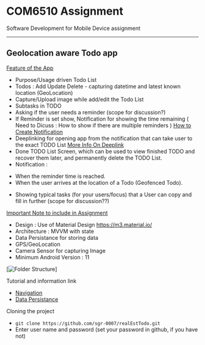 # COM6510 Assignment

Software Development for Mobile Device assignment

---

## Geolocation aware Todo app

<ins>Feature of the App</ins>

* Purpose/Usage driven Todo List
* Todos : Add Update Delete - capturing datetime and latest known location (GeoLocation)
* Capture/Upload image while add/edit the Todo List
* Subtasks in TODO
* Asking if the user needs a reminder (scope for discussion?)
* If Reminder is set show, Notification for showing the time remaining  (  Need to Dicuss : How to
  show if there are multiple
  reminders ) [How to Create Notification](https://developer.android.com/develop/ui/views/notifications/build-notification)
* Deeplinking for opening app from the notification that can take user to the exact TODO
  List [More Info On Deeplink]( https://developer.android.com/training/app-links/deep-linking )
* Done TODO List Screen, which can be used to view finished TODO and recover them later, and
  permanently delete the TODO List.
* Notification :

- When the reminder time is reached.
- When the user arrives at the location of a Todo (Geofenced Todo).

* Showing typical tasks (for your users/focus) that a User can copy and fill in further (scope for
  discussion??)


<ins>Important Note to include in Assignment </ins>

* Design : Use of Material Design https://m3.material.io/
* Architecture : MVVM with state
* Data Persistance for storing data
* GPS/GeoLocation
* Camera Sensor for capturing Image
* Minimum Android Version : 11



[![Folder Structure](./documents/images/folder_structure.png, "Hello World")]

Tutorial and information link

* [Navigation](https://developer.android.com/jetpack/compose/navigation)
* [Data Persistance](https://developer.android.com/courses/android-basics-kotlin/unit-5)

Cloning the project

* ``` git clone https://github.com/sgr-0007/realEstTodo.git ```
* Enter user name and password (set your password in github, if you have not)
